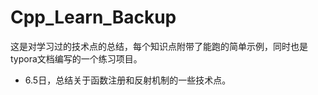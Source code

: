 # Cpp_Learn_Backup
这是对学习过的技术点的总结，每个知识点附带了能跑的简单示例，同时也是typora文档编写的一个练习项目。
* 6.5日，总结关于函数注册和反射机制的一些技术点。
